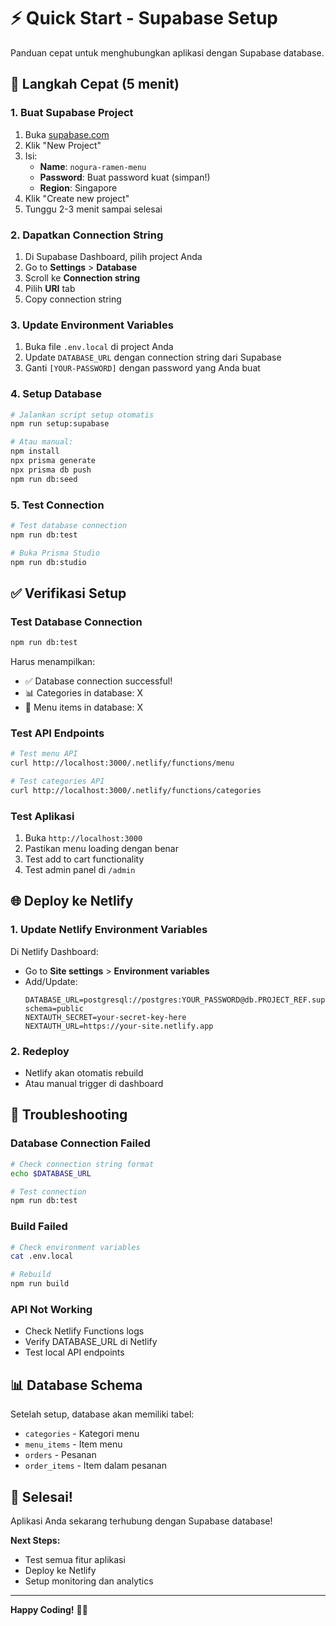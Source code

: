 # ⚡ Quick Start - Supabase Setup

Panduan cepat untuk menghubungkan aplikasi dengan Supabase database.

## 🚀 Langkah Cepat (5 menit)

### 1. Buat Supabase Project
1. Buka [supabase.com](https://supabase.com)
2. Klik "New Project"
3. Isi:
   - **Name**: `nogura-ramen-menu`
   - **Password**: Buat password kuat (simpan!)
   - **Region**: Singapore
4. Klik "Create new project"
5. Tunggu 2-3 menit sampai selesai

### 2. Dapatkan Connection String
1. Di Supabase Dashboard, pilih project Anda
2. Go to **Settings** > **Database**
3. Scroll ke **Connection string**
4. Pilih **URI** tab
5. Copy connection string

### 3. Update Environment Variables
1. Buka file `.env.local` di project Anda
2. Update `DATABASE_URL` dengan connection string dari Supabase
3. Ganti `[YOUR-PASSWORD]` dengan password yang Anda buat

### 4. Setup Database
```bash
# Jalankan script setup otomatis
npm run setup:supabase

# Atau manual:
npm install
npx prisma generate
npx prisma db push
npm run db:seed
```

### 5. Test Connection
```bash
# Test database connection
npm run db:test

# Buka Prisma Studio
npm run db:studio
```

## ✅ Verifikasi Setup

### Test Database Connection
```bash
npm run db:test
```
Harus menampilkan:
- ✅ Database connection successful!
- 📊 Categories in database: X
- 🍜 Menu items in database: X

### Test API Endpoints
```bash
# Test menu API
curl http://localhost:3000/.netlify/functions/menu

# Test categories API
curl http://localhost:3000/.netlify/functions/categories
```

### Test Aplikasi
1. Buka `http://localhost:3000`
2. Pastikan menu loading dengan benar
3. Test add to cart functionality
4. Test admin panel di `/admin`

## 🌐 Deploy ke Netlify

### 1. Update Netlify Environment Variables
Di Netlify Dashboard:
- Go to **Site settings** > **Environment variables**
- Add/Update:
  ```
  DATABASE_URL=postgresql://postgres:YOUR_PASSWORD@db.PROJECT_REF.supabase.co:5432/postgres?schema=public
  NEXTAUTH_SECRET=your-secret-key-here
  NEXTAUTH_URL=https://your-site.netlify.app
  ```

### 2. Redeploy
- Netlify akan otomatis rebuild
- Atau manual trigger di dashboard

## 🔧 Troubleshooting

### Database Connection Failed
```bash
# Check connection string format
echo $DATABASE_URL

# Test connection
npm run db:test
```

### Build Failed
```bash
# Check environment variables
cat .env.local

# Rebuild
npm run build
```

### API Not Working
- Check Netlify Functions logs
- Verify DATABASE_URL di Netlify
- Test local API endpoints

## 📊 Database Schema

Setelah setup, database akan memiliki tabel:
- `categories` - Kategori menu
- `menu_items` - Item menu
- `orders` - Pesanan
- `order_items` - Item dalam pesanan

## 🎉 Selesai!

Aplikasi Anda sekarang terhubung dengan Supabase database!

**Next Steps:**
- Test semua fitur aplikasi
- Deploy ke Netlify
- Setup monitoring dan analytics

---

**Happy Coding!** 🍜✨
